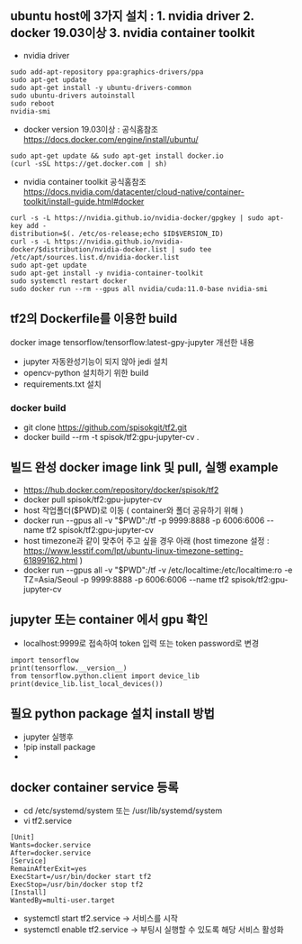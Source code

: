 ## ubuntu host에 3가지 설치 : 1. nvidia driver   2. docker 19.03이상   3. nvidia container toolkit 
* nvidia driver
```
sudo add-apt-repository ppa:graphics-drivers/ppa
sudo apt-get update
sudo apt-get install -y ubuntu-drivers-common
sudo ubuntu-drivers autoinstall
sudo reboot
nvidia-smi
```
* docker version 19.03이상 : 공식홈참조 https://docs.docker.com/engine/install/ubuntu/
```
sudo apt-get update && sudo apt-get install docker.io
(curl -sSL https://get.docker.com | sh)
```
* nvidia container toolkit 공식홈참조 https://docs.nvidia.com/datacenter/cloud-native/container-toolkit/install-guide.html#docker
```
curl -s -L https://nvidia.github.io/nvidia-docker/gpgkey | sudo apt-key add - 
distribution=$(. /etc/os-release;echo $ID$VERSION_ID)
curl -s -L https://nvidia.github.io/nvidia-docker/$distribution/nvidia-docker.list | sudo tee /etc/apt/sources.list.d/nvidia-docker.list
sudo apt-get update
sudo apt-get install -y nvidia-container-toolkit 
sudo systemctl restart docker
sudo docker run --rm --gpus all nvidia/cuda:11.0-base nvidia-smi
```
## tf2의 Dockerfile를 이용한 build
docker image tensorflow/tensorflow:latest-gpy-jupyter 개선한 내용
* jupyter 자동완성기능이 되지 않아 jedi 설치
* opencv-python 설치하기 위한 build
* requirements.txt 설치
### docker build 
* git clone https://github.com/spisokgit/tf2.git
* docker build --rm -t spisok/tf2:gpu-jupyter-cv .
## 빌드 완성 docker image link 및 pull, 실행 example
* https://hub.docker.com/repository/docker/spisok/tf2
* docker pull spisok/tf2:gpu-jupyter-cv
* host 작업폴더($PWD)로 이동 ( container와 폴더 공유하기 위해 )
* docker run --gpus all -v "$PWD":/tf -p 9999:8888 -p 6006:6006 --name tf2 spisok/tf2:gpu-jupyter-cv
* host timezone과 같이 맞추어 주고 싶을 경우 아래 (host timezone 설정 : https://www.lesstif.com/lpt/ubuntu-linux-timezone-setting-61899162.html )
* docker run --gpus all -v "$PWD":/tf -v /etc/localtime:/etc/localtime:ro -e TZ=Asia/Seoul -p 9999:8888 -p 6006:6006 --name tf2 spisok/tf2:gpu-jupyter-cv
## jupyter 또는 container 에서 gpu 확인
* localhost:9999로 접속하여 token 입력 또는 token password로 변경
```
import tensorflow
print(tensorflow.__version__)
from tensorflow.python.client import device_lib
print(device_lib.list_local_devices())
```
## 필요 python package 설치 install 방법
* jupyter 실행후 
* !pip install package
* 
## docker container service 등록 
* cd /etc/systemd/system 또는 /usr/lib/systemd/system
* vi tf2.service
```
[Unit]
Wants=docker.service
After=docker.service
[Service]
RemainAfterExit=yes
ExecStart=/usr/bin/docker start tf2
ExecStop=/usr/bin/docker stop tf2
[Install]
WantedBy=multi-user.target
```
* systemctl start tf2.service → 서비스를 시작
* systemctl enable tf2.service → 부팅시 실행할 수 있도록 해당 서비스 활성화
